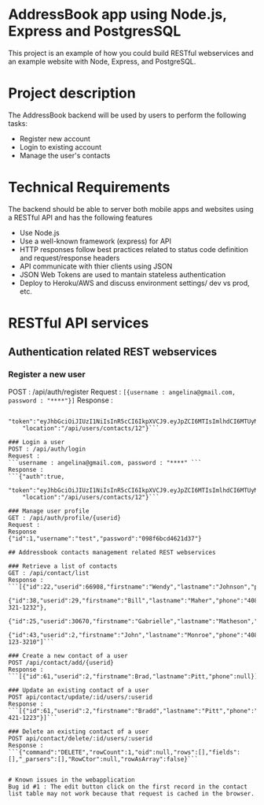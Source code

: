 # AddressBook app using Node.js, Express and PostgresSQL

This project is an example of how you could build RESTful webservices and an example website with Node, Express, and PostgreSQL.

# Project description
The AddressBook backend will be used by users to perform the following tasks:
* Register new account
* Login to existing account
* Manage the user's  contacts

# Technical Requirements
The backend should be able to server both mobile apps and websites using a RESTful API and has the following features
* Use Node.js
* Use a well-known framework (express) for API
* HTTP responses follow best practices related to status code definition and request/response headers
* API communicate with thier clients using JSON
* JSON Web Tokens are used to mantain stateless authentication
* Deploy to Heroku/AWS and discuss environment settings/ dev vs prod, etc.

# RESTful API services

## Authentication related REST webservices

### Register a new user
POST : /api/auth/register
Request :
``` [{username : angelina@gmail.com, password : "****"}] ```
Response :
```{"auth":true,
    "token":"eyJhbGciOiJIUzI1NiIsInR5cCI6IkpXVCJ9.eyJpZCI6MTIsImlhdCI6MTUyMzkxNjY0MywiZXhwIjoxNTI0MDAzMDQzfQ.rOv0B2UQkRNAeL7XmAZfkLjKn0OEptoAIssmUbbu5tA",
    "location":"/api/users/contacts/12"}```

### Login a user
POST : /api/auth/login
Request :
```username : angelina@gmail.com, password : "****" ```
Response :
```{"auth":true,
    "token":"eyJhbGciOiJIUzI1NiIsInR5cCI6IkpXVCJ9.eyJpZCI6MTIsImlhdCI6MTUyMzkxNjY0MywiZXhwIjoxNTI0MDAzMDQzfQ.rOv0B2UQkRNAeL7XmAZfkLjKn0OEptoAIssmUbbu5tA",
    "location":"/api/users/contacts/12"}```

### Manage user profile
GET : /api/auth/profile/{userid}
Request :
Response
{"id":1,"username":"test","password":"098f6bcd4621d37"}

## Addressbook contacts management related REST webservices

### Retrieve a list of contacts
GET : /api/contact/list
Response :
```[{"id":22,"userid":66908,"firstname":"Wendy","lastname":"Johnson","phone":null},
    {"id":38,"userid":29,"firstname":"Bill","lastname":"Maher","phone":"408-321-1232"},
    {"id":25,"userid":30670,"firstname":"Gabrielle","lastname":"Matheson","phone":null},
    {"id":43,"userid":2,"firstname":"John","lastname":"Monroe","phone":"408-123-3210"]```

### Create a new contact of a user
POST /api/contact/add/{userid}
Response :
```[{"id":61,"userid":2,"firstname":Brad,"lastname":Pitt,"phone":null}]```

### Update an existing contact of a user
POST api/contact/update/:id/users/:userid
Response :
```[{"id":61,"userid":2,"firstname":"Bradd","lastname":"Pitt","phone":"408-421-1223"}]```

### Delete an existing contact of a user
POST api/contact/delete/:id/users/:userid
Response :
```{"command":"DELETE","rowCount":1,"oid":null,"rows":[],"fields":[],"_parsers":[],"RowCtor":null,"rowAsArray":false}```


# Known issues in the webapplication
Bug id #1 : The edit button click on the first record in the contact list table may not work because that request is cached in the browser.

